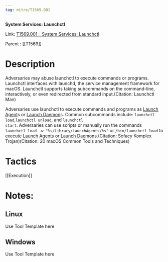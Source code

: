 ```yaml
---
tag: mitre/T1569.001
---
```


**System Services: Launchctl**

Link: [T1569.001 - System Services: Launchctl](https://attack.mitre.org/techniques/T1569/001)

Parent : [[T1569]]


# Description

Adversaries may abuse launchctl to execute commands or programs. Launchctl interfaces with launchd, the service management framework for macOS. Launchctl supports taking subcommands on the command-line, interactively, or even redirected from standard input.(Citation: Launchctl Man)

Adversaries use launchctl to execute commands and programs as [Launch Agent](https://attack.mitre.org/techniques/T1543/001)s or [Launch Daemon](https://attack.mitre.org/techniques/T1543/004)s. Common subcommands include: <code>launchctl load</code>,<code>launchctl unload</code>, and <code>launchctl start</code>. Adversaries can use scripts or manually run the commands <code>launchctl load -w "%s/Library/LaunchAgents/%s"</code> or <code>/bin/launchctl load</code> to execute [Launch Agent](https://attack.mitre.org/techniques/T1543/001)s or [Launch Daemon](https://attack.mitre.org/techniques/T1543/004)s.(Citation: Sofacy Komplex Trojan)(Citation: 20 macOS Common Tools and Techniques)


# Tactics


[[Execution]]


# Notes:

## Linux

Use Tool Template here

## Windows

Use Tool Template here